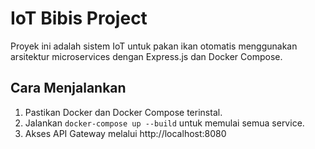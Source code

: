 # IoT Bibis Project

Proyek ini adalah sistem IoT untuk pakan ikan otomatis menggunakan arsitektur microservices dengan Express.js dan Docker Compose.

## Cara Menjalankan

1. Pastikan Docker dan Docker Compose terinstal.
2. Jalankan `docker-compose up --build` untuk memulai semua service.
3. Akses API Gateway melalui http://localhost:8080

